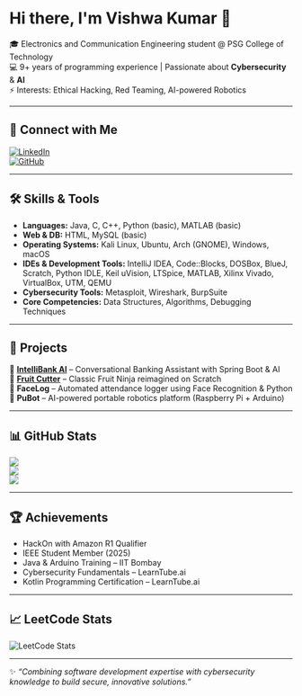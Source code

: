 # Hi there, I'm Vishwa Kumar 👋  

🎓 Electronics and Communication Engineering student @ PSG College of Technology  
💻 9+ years of programming experience | Passionate about **Cybersecurity** & **AI**  
⚡ Interests: Ethical Hacking, Red Teaming, AI-powered Robotics  

---

## 🔗 Connect with Me  
[![LinkedIn](https://img.shields.io/badge/LinkedIn-0077B5?style=for-the-badge&logo=linkedin&logoColor=white)](https://www.linkedin.com/in/vishwakumarv/)  
[![GitHub](https://img.shields.io/badge/GitHub-181717?style=for-the-badge&logo=github&logoColor=white)](https://github.com/vkumxr)  

---

## 🛠️ Skills & Tools  
- **Languages:** Java, C, C++, Python (basic), MATLAB (basic)  
- **Web & DB:** HTML, MySQL (basic)  
- **Operating Systems:** Kali Linux, Ubuntu, Arch (GNOME), Windows, macOS  
- **IDEs & Development Tools:** IntelliJ IDEA, Code::Blocks, DOSBox, BlueJ, Scratch, Python IDLE, Keil uVision, LTSpice, MATLAB, Xilinx Vivado, VirtualBox, UTM, QEMU  
- **Cybersecurity Tools:** Metasploit, Wireshark, BurpSuite  
- **Core Competencies:** Data Structures, Algorithms, Debugging Techniques  

---

## 🚀 Projects  
🔹 [**IntelliBank AI**](https://github.com/vkumxr/IntelliBank-AI-banking-assistant-java) – Conversational Banking Assistant with Spring Boot & AI  
🔹 [**Fruit Cutter**](https://scratch.mit.edu/projects/1197626235) – Classic Fruit Ninja reimagined on Scratch  
🔹 **FaceLog** – Automated attendance logger using Face Recognition & Python  
🔹 **PuBot** – AI-powered portable robotics platform (Raspberry Pi + Arduino)  

---

## 📊 GitHub Stats  
![](https://github-readme-stats.vercel.app/api?username=vkumxr&show_icons=true&theme=tokyonight)  
![](https://github-readme-stats.vercel.app/api/top-langs/?username=vkumxr&layout=compact&theme=tokyonight)  
![](https://github-readme-streak-stats.herokuapp.com/?user=vkumxr&theme=tokyonight)  

---

## 🏆 Achievements  
- HackOn with Amazon R1 Qualifier  
- IEEE Student Member (2025)  
- Java & Arduino Training – IIT Bombay  
- Cybersecurity Fundamentals – LearnTube.ai  
- Kotlin Programming Certification – LearnTube.ai  

---

## 📈 LeetCode Stats  
![LeetCode Stats](https://leetcard.jacoblin.cool/vkumxrr?theme=dark&font=Karma&ext=contest)  

---

✨ *“Combining software development expertise with cybersecurity knowledge to build secure, innovative solutions.”*  
